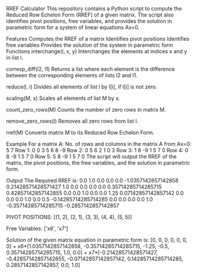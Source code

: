 RREF Calculator
This repository contains a Python script to compute the Reduced Row Echelon Form (RREF) of a given matrix. The script also identifies pivot positions, free variables, and provides the solution in parametric form for a system of linear equations 
Ax=0.

Features
Computes the RREF of a matrix
Identifies pivot positions
Identifies free variables
Provides the solution of the system in parametric form
Functions
interchange(l, x, y)
Interchanges the elements at indices x and y in list l.

corresp_diff(l2, l1)
Returns a list where each element is the difference between the corresponding elements of lists l2 and l1.

reduce(l, i)
Divides all elements of list l by l[i], if l[i] is not zero.

scaling(M, x)
Scales all elements of list M by x.

count_zero_rows(M)
Counts the number of zero rows in matrix M.

remove_zero_rows(l)
Removes all zero rows from list l.

rref(M)
Converts matrix M to its Reduced Row Echelon Form.


Example
For a matrix 
A:
No. of rows and columns in the matrix A from Ax=0: 5 7
Row 1: 0 0 3 5 6 8 -9
Row 2: 0 5 6 2 1 0 3
Row 3: 1 8 -9 1 5 7 0
Row 4: 0 8 -9 1 5 7 0
Row 5: 5 8 -9 1 5 7 0
The script will output the RREF of the matrix, the pivot positions, the free variables, and the solution in parametric form.

Output
The Required RREF is:
0.0  1.0  0.0  0.0  0.0  -1.0357142857142858  0.21428571428571427
1.0  0.0  0.0  0.0  0.0  0.35714285714285715  0.42857142857142855
0.0  0.0  1.0  0.0  0.0  1.25  0.07142857142857142
0.0  0.0  0.0  1.0  0.0  0.5  -0.14285714285714285
0.0  0.0  0.0  0.0  1.0  -0.35714285714285715  -0.2857142857142857

PIVOT POSITIONS:
[(1, 2), (2, 1), (3, 3), (4, 4), (5, 5)]

Free Variables:
['x6', 'x7']

Solution of the given matrix equation in parametric form is:
[0, 0, 0, 0, 0, 0, 0] + x6*[1.0357142857142858, -0.35714285714285715, -1.25, -0.5, 0.35714285714285715, 1.0, 0.0] + x7*[-0.21428571428571427, -0.42857142857142855, -0.07142857142857142, 0.14285714285714285, 0.2857142857142857, 0.0, 1.0]

